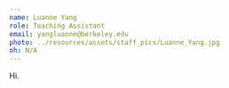 ```yaml
---
name: Luanne Yang
role: Teaching Assistant
email: yangluanne@berkeley.edu
photo: ../resources/assets/staff_pics/Luanne_Yang.jpg
oh: N/A
---
```


Hi.
